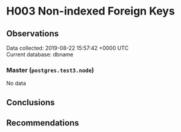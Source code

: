 # H003 Non-indexed Foreign Keys #

## Observations ##
Data collected: 2019-08-22 15:57:42 +0000 UTC  
Current database: dbname  

### Master (`postgres.test3.node`) ###


No data


## Conclusions ##


## Recommendations ##

